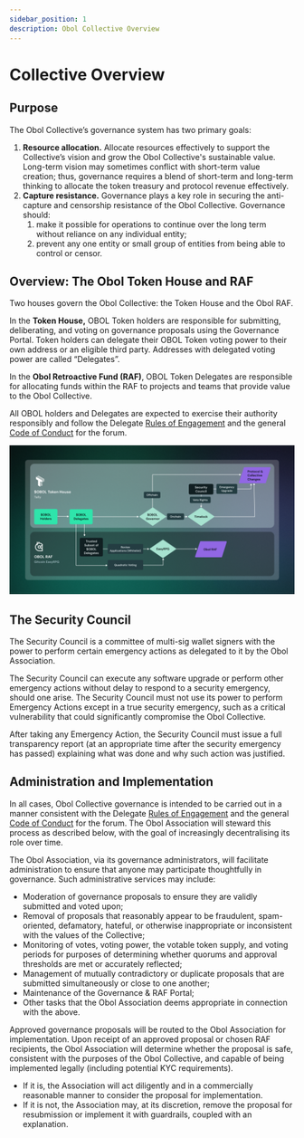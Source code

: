 ```yaml
---
sidebar_position: 1
description: Obol Collective Overview
---
```


# Collective Overview

## Purpose

The Obol Collective’s governance system has two primary goals:

1. **Resource allocation.** Allocate resources effectively to support the Collective’s vision and grow the Obol Collective's sustainable value. Long-term vision may sometimes conflict with short-term value creation; thus, governance requires a blend of short-term and long-term thinking to allocate the token treasury and protocol revenue effectively.
2. **Capture resistance.** Governance plays a key role in securing the anti-capture and censorship resistance of the Obol Collective. Governance should:
   1. make it possible for operations to continue over the long term without reliance on any individual entity;
   2. prevent any one entity or small group of entities from being able to control or censor.

## Overview: The Obol Token House and RAF

Two houses govern the Obol Collective: the Token House and the Obol RAF.

In the **Token House,** OBOL Token holders are responsible for submitting, deliberating, and voting on governance proposals using the Governance Portal. Token holders can delegate their OBOL Token voting power to their own address or an eligible third party. Addresses with delegated voting power are called “Delegates”.

In the **Obol Retroactive Fund (RAF)**, OBOL Token Delegates are responsible for allocating funds within the RAF to projects and teams that provide value to the Obol Collective.

All OBOL holders and Delegates are expected to exercise their authority responsibly and follow the Delegate [Rules of Engagement](https://community.obol.org/t/delegates-rules-of-engagement/206) and the general [Code of Conduct](https://community.obol.org/t/code-of-conduct-for-discussion-forum/205) for the forum.

![Goverance Houses](https://github.com/ObolNetwork/obol-docs/blob/main/img/GovernanceHouses.png)

## The Security Council

The Security Council is a committee of multi-sig wallet signers with the power to perform certain emergency actions as delegated to it by the Obol Association.

The Security Council can execute any software upgrade or perform other emergency actions without delay to respond to a security emergency, should one arise. The Security Council must not use its power to perform Emergency Actions except in a true security emergency, such as a critical vulnerability that could significantly compromise the Obol Collective.

After taking any Emergency Action, the Security Council must issue a full transparency report (at an appropriate time after the security emergency has passed) explaining what was done and why such action was justified.

## Administration and Implementation

In all cases, Obol Collective governance is intended to be carried out in a manner consistent with the Delegate [Rules of Engagement](https://community.obol.org/t/delegates-rules-of-engagement/206) and the general [Code of Conduct](https://community.obol.org/t/code-of-conduct-for-discussion-forum/205) for the forum. The Obol Association will steward this process as described below, with the goal of increasingly decentralising its role over time.

The Obol Association, via its governance administrators, will facilitate administration to ensure that anyone may participate thoughtfully in governance. Such administrative services may include:

* Moderation of governance proposals to ensure they are validly submitted and voted upon;
* Removal of proposals that reasonably appear to be fraudulent, spam-oriented, defamatory, hateful, or otherwise inappropriate or inconsistent with the values of the Collective;
* Monitoring of votes, voting power, the votable token supply, and voting periods for purposes of determining whether quorums and approval thresholds are met or accurately reflected;
* Management of mutually contradictory or duplicate proposals that are submitted simultaneously or close to one another;
* Maintenance of the Governance & RAF Portal;
* Other tasks that the Obol Association deems appropriate in connection with the above.

Approved governance proposals will be routed to the Obol Association for implementation. Upon receipt of an approved proposal or chosen RAF recipients, the Obol Association will determine whether the proposal is safe, consistent with the purposes of the Obol Collective, and capable of being implemented legally (including potential KYC requirements).

* If it is, the Association will act diligently and in a commercially reasonable manner to consider the proposal for implementation.
* If it is not, the Association may, at its discretion, remove the proposal for resubmission or implement it with guardrails, coupled with an explanation.
